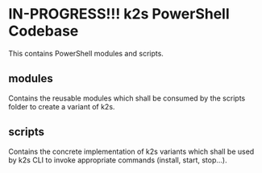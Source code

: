 <!--
SPDX-FileCopyrightText: © 2023 Siemens Healthcare GmbH
SPDX-License-Identifier: MIT
-->

# IN-PROGRESS!!! k2s PowerShell Codebase

This contains PowerShell modules and scripts.

## **modules**

Contains the reusable modules which shall be consumed by the scripts folder to create a variant of k2s.

## **scripts**

Contains the concrete implementation of k2s variants which shall be used by k2s CLI to invoke appropriate commands (install, start, stop...).
